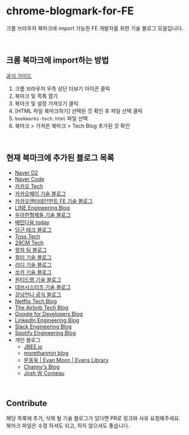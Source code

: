 # chrome-blogmark-for-FE
크롬 브라우저 북마크에 import 가능한 FE 개발자를 위한 기술 블로그 모음입니다.

<br/>

## 크롬 북마크에 import하는 방법
[공식 가이드](https://support.google.com/chrome/answer/96816?hl=ko)

1. 크롬 브라우저 우측 상단 더보기 아이콘 클릭
2. 북마크 및 목록 열기
3. 북마크 및 설정 가져오기 클릭
4. [HTML 파일 북마크하기] 선택된 것 확인 후 파일 선택 클릭
5. `bookmarks-tech.html` 파일 선택
6. 북마크 > 가져온 북마크 > Tech Blog 추가된 것 확인

<br/>

## 현재 북마크에 추가된 블로그 목록
* [Naver D2](https://d2.naver.com/home)
* [Naver Code](https://code.naver.com/main/)
* [카카오 Tech](https://tech.kakao.com/)
* [카카오페이 기술 블로그](https://tech.kakaopay.com/)
* [카카오엔터테인먼트 FE 기술 블로그](https://fe-developers.kakaoent.com/)
* [LINE Engineering Blog](https://engineering.linecorp.com/ko/blog)
* [우아한형제들 기술 블로그](https://techblog.woowahan.com/)
* [배민다움 today](https://story.baemin.com/)
* [당근 테크 블로그](https://medium.com/daangn)
* [Toss Tech](https://toss.tech/tech)
* [29CM Tech](https://medium.com/29cm)
* [왓챠 팀 블로그](https://medium.com/watcha)
* [컬리 기술 블로그](https://helloworld.kurly.com/)
* [리디 기술 블로그](https://ridicorp.com/story-category/tech-blog/)
* [쏘카 기술 블로그](https://tech.socarcorp.kr/)
* [원티드랩 기술 블로그](https://medium.com/wantedjobs)
* [데브시스터즈 기술 블로그](https://tech.devsisters.com/)
* [강남언니 공식 블로그](https://blog.gangnamunni.com/blog/tech/)
* [Netflix Tech Blog](https://netflixtechblog.com/)
* [The Airbnb Tech Blog](https://medium.com/airbnb-engineering)
* [Google for Developers Blog](https://developers.googleblog.com/)
* [LinkedIn Engineering Blog](https://engineering.linkedin.com/blog)
* [Slack Engineering Blog](https://slack.engineering/)
* [Spotify Engineering Blog](https://engineering.atspotify.com/)
* 개인 블로그
  * [JBEE.io](https://jbee.io/)
  * [morethanmin blog](https://morethanmin.com/)
  * [문동욱 | Evan Moon | Evans Library](https://evan-moon.github.io/)
  * [Channy's Blog](https://channy.creation.net/)
  * [Josh W Comeau](https://www.joshwcomeau.com/)

<br/>

## Contribute
해당 목록에 추가, 삭제 될 기술 블로그가 있다면 PR로 링크와 사유 요청해주세요.<br/>
북마크 파일은 수정 하셔도 되고, 하지 않으셔도 좋습니다.
